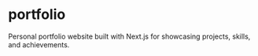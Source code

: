 # portfolio

Personal portfolio website built with Next.js for showcasing projects, skills, and achievements.
